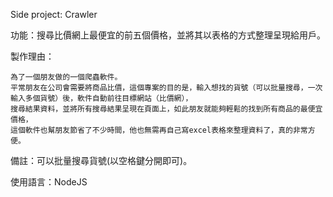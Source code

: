 Side project: Crawler

功能：搜尋比價網上最便宜的前五個價格，並將其以表格的方式整理呈現給用戶。

製作理由：

    為了一個朋友做的一個爬蟲軟件。
    平常朋友在公司會需要將商品比價，這個專案的目的是，輸入想找的貨號（可以批量搜尋，一次輸入多個貨號）後，軟件自動前往目標網站（比價網），
    搜尋結果資料，並將所有搜尋結果呈現在頁面上，如此朋友就能夠輕鬆的找到所有商品的最便宜價格，
    這個軟件也幫朋友節省了不少時間，他也無需再自己寫excel表格來整理資料了，真的非常方便。

備註：可以批量搜尋貨號(以空格鍵分開即可)。

使用語言：NodeJS